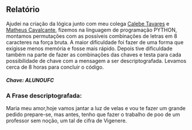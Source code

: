 ## Relatório

Ajudei na criação da lógica junto com meu colega [Calebe Tavares](https://github.com/calebetaap) e [Matheus Cavalcante](https://github.com/cavalcantteme), fizemos na linguagem de programação PYTHON, montamos permutações com as possíveis combinações de letras em 8 caracteres na força bruta. A maior dificuldade foi fazer de uma forma que exigisse menos memória e fosse mais rápido. Depois tive dificuldade também na parte de fazer as combinações das chaves e testa para cada possibilidade de chave com a mensagem a ser descriptografada. Levamos cerca de 8 horas para concluir o código. 

##### Chave: ALUNOUFC

### A Frase descriptografada:
Maria meu amor,hoje vamos jantar a luz de velas e vou te fazer um grande pedido prepare-se, mas antes, tenho que fazer o trabalho de poo de um professor sem noção, um tal de cifra de Vigenere.

